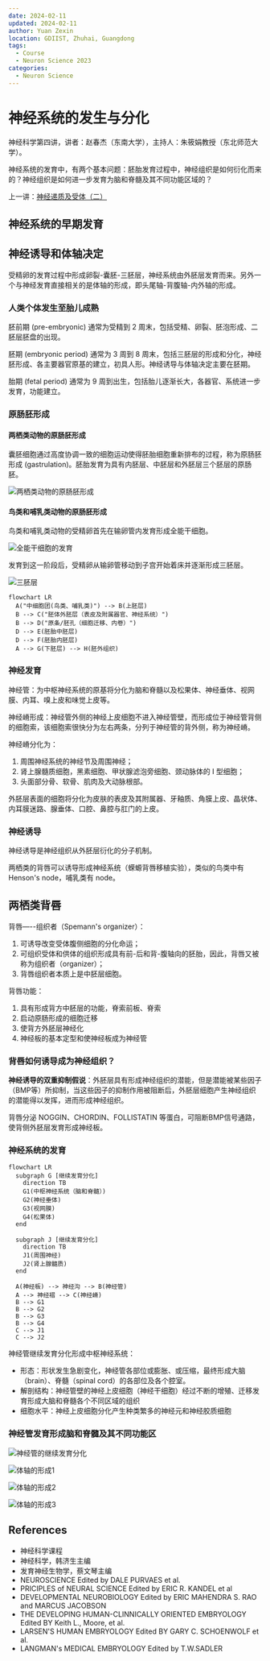 ```yaml
---
date: 2024-02-11
updated: 2024-02-11
author: Yuan Zexin
location: GDIIST, Zhuhai, Guangdong
tags:
  - Course
  - Neuron Science 2023
categories:
  - Neuron Science
---
```


# 神经系统的发生与分化

神经科学第四讲，讲者：赵春杰（东南大学），主持人：朱筱娟教授（东北师范大学）。

神经系统的发育中，有两个基本问题：胚胎发育过程中，神经组织是如何衍化而来的？神经组织是如何进一步发育为脑和脊髓及其不同功能区域的？

<!-- end -->

上一讲：[神经递质及受体（二）](../../../2023/12/21/neurotransmitters-receptors-2.md)

## 神经系统的早期发育

## 神经诱导和体轴决定

受精卵的发育过程中形成卵裂-囊胚-三胚层，神经系统由外胚层发育而来。另外一个与神经发育直接相关的是体轴的形成，即头尾轴-背腹轴-内外轴的形成。

### 人类个体发生至胎儿成熟

胚前期 (pre-embryonic) 通常为受精到 2 周末，包括受精、卵裂、胚泡形成、二胚层胚盘的出现。

胚期 (embryonic period) 通常为 3 周到 8 周末，包括三胚层的形成和分化，神经胚形成、各主要器官原基的建立，初具人形。神经诱导与体轴决定主要在胚期。

胎期 (fetal period) 通常为 9 周到出生，包括胎儿逐渐长大，各器官、系统进一步发育，功能建立。

### 原肠胚形成

#### 两栖类动物的原肠胚形成

囊胚细胞通过高度协调一致的细胞运动使得胚胎细胞重新排布的过程，称为原肠胚形成 (gastrulation)。胚胎发育为具有内胚层、中胚层和外胚层三个胚层的原肠胚。

![两栖类动物的原肠胚形成](./assets/gastrulation-amphibious.png)

#### 鸟类和哺乳类动物的原肠胚形成

鸟类和哺乳类动物的受精卵首先在输卵管内发育形成全能干细胞。

![全能干细胞的发育](./assets/gastrulation-mammalia.png)

发育到这一阶段后，受精卵从输卵管移动到子宫开始着床并逐渐形成三胚层。

![三胚层](./assets/triploblastic.png)

```mermaid
flowchart LR
  A("中细胞团(鸟类、哺乳类)") --> B(上胚层)
  B --> C("胚体外胚层（表皮及附属器官、神经系统）")
  B --> D("原条/胚孔（细胞迁移、内卷）")
  D --> E(胚胎中胚层)
  D --> F(胚胎内胚层)
  A --> G(下胚层) --> H(胚外组织)
```

### 神经发育

神经管：为中枢神经系统的原基将分化为脑和脊髓以及松果体、神经垂体、视网膜、内耳、嗅上皮和味觉上皮等。

神经嵴形成：神经管外侧的神经上皮细胞不进入神经管壁，而形成位于神经管背侧的细胞索，该细胞索很快分为左右两条，分列于神经管的背外侧，称为神经嵴。

神经嵴分化为：

1. 周围神经系统的神经节及周围神经；
2. 肾上腺髓质细胞，黑素细胞、甲状腺滤泡旁细胞、颈动脉体的 I 型细胞；
3. 头面部分骨、软骨、肌肉及大动脉根部。

外胚层表面的细胞将分化为皮肤的表皮及其附属器、牙釉质、角膜上皮、晶状体、内耳膜迷路、腺垂体、口腔、鼻腔与肛门的上皮。

### 神经诱导

神经诱导是神经组织从外胚层衍化的分子机制。

两栖类的背唇可以诱导形成神经系统（蝾螈背唇移植实验），类似的鸟类中有 Henson's node，哺乳类有 node。

## 两栖类背唇

背唇—--组织者（Spemann's organizer）：

1. 可诱导改变受体腹侧细胞的分化命运；
2. 可组织受体和供体的组织形成具有前-后和背-腹轴向的胚胎，因此，背唇又被称为组织者（organizer）；
3. 背唇组织者本质上是中胚层细胞。

背唇功能：

1. 具有形成背方中胚层的功能，脊索前板、脊索
2. 启动原肠形成的细胞迁移
3. 使背方外胚层神经化
4. 神经板的基本定型和使神经板成为神经管

### 背唇如何诱导成为神经组织？

**神经诱导的双重抑制假说**：外胚层具有形成神经组织的潜能，但是潜能被某些因子（BMP等）所抑制，当这些因子的抑制作用被阻断后，外胚层细胞产生神经组织的潜能得以发挥，进而形成神经组织。

背唇分泌 NOGGIN、CHORDIN、FOLLISTATIN 等蛋白，可阻断BMP信号通路，使背侧外胚层发育形成神经板。

### 神经系统的发育

```mermaid
flowchart LR
  subgraph G [继续发育分化]
    direction TB
    G1(中枢神经系统（脑和脊髓）)
    G2(神经垂体)
    G3(视网膜)
    G4(松果体)
  end

  subgraph J [继续发育分化]
    direction TB
    J1(周围神经)
    J2(肾上腺髓质)
  end

  A(神经板) --> 神经沟 --> B(神经管)
  A --> 神经褶 --> C(神经嵴)
  B --> G1
  B --> G2
  B --> G3
  B --> G4
  C --> J1
  C --> J2
```

神经管继续发育分化形成中枢神经系统：

- 形态：形状发生急剧变化，神经管各部位或膨胀、或压缩，最终形成大脑（brain）、脊髓（spinal cord）的各部位及各个腔室。
- 解剖结构：神经管壁的神经上皮细胞（神经干细胞）经过不断的增殖、迁移发育形成大脑和脊髓各个不同区域的组织
- 细胞水平：神经上皮细胞分化产生种类繁多的神经元和神经胶质细胞

### 神经管发育形成脑和脊髓及其不同功能区

![神经管的继续发育分化](./assets/neural-tube.png)

![体轴的形成1](./assets/body-axes-1.png)

![体轴的形成2](./assets/body-axes-2.png)

![体轴的形成3](./assets/body-axes-3.png)

## References

- 神经科学课程
- 神经科学，韩济生主编
- 发育神经生物学，蔡文琴主编
- NEUROSCIENCE Edited by DALE PURVAES et al.
- PRICIPLES of NEURAL SCIENCE Edited by ERIC R. KANDEL et al
- DEVELOPMENTAL NEUROBIOLOGY Edited by ERIC MAHENDRA S. RAO and MARCUS JACOBSON
- THE DEVELOPING HUMAN-CLINNICALLY ORIENTED EMBRYOLOGY Edited BY Keith L., Moore, et al.
- LARSEN'S HUMAN EMBRYOLOGY Edited BY GARY C. SCHOENWOLF et al.
- LANGMAN's MEDICAL EMBRYOLOGY Edited by T.W.SADLER
